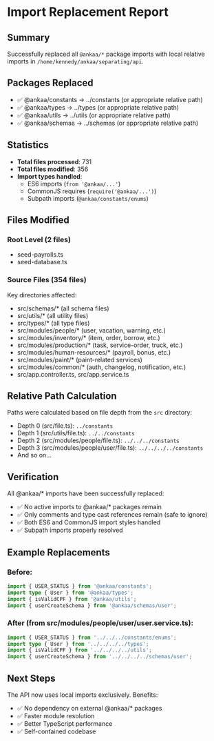 # Import Replacement Report

## Summary
Successfully replaced all `@ankaa/*` package imports with local relative imports in `/home/kennedy/ankaa/separating/api`.

## Packages Replaced
- ✅ @ankaa/constants → ../constants (or appropriate relative path)
- ✅ @ankaa/types → ../types (or appropriate relative path)  
- ✅ @ankaa/utils → ../utils (or appropriate relative path)
- ✅ @ankaa/schemas → ../schemas (or appropriate relative path)

## Statistics
- **Total files processed**: 731
- **Total files modified**: 356
- **Import types handled**: 
  - ES6 imports (`from '@ankaa/...'`)
  - CommonJS requires (`require('@ankaa/...')`)
  - Subpath imports (`@ankaa/constants/enums`)

## Files Modified

### Root Level (2 files)
- seed-payrolls.ts
- seed-database.ts

### Source Files (354 files)
Key directories affected:
- src/schemas/* (all schema files)
- src/utils/* (all utility files)
- src/types/* (all type files)
- src/modules/people/* (user, vacation, warning, etc.)
- src/modules/inventory/* (item, order, borrow, etc.)
- src/modules/production/* (task, service-order, truck, etc.)
- src/modules/human-resources/* (payroll, bonus, etc.)
- src/modules/paint/* (paint-related services)
- src/modules/common/* (auth, changelog, notification, etc.)
- src/app.controller.ts, src/app.service.ts

## Relative Path Calculation
Paths were calculated based on file depth from the `src` directory:

- Depth 0 (src/file.ts): `../constants`
- Depth 1 (src/utils/file.ts): `../../constants`
- Depth 2 (src/modules/people/file.ts): `../../../constants`
- Depth 3 (src/modules/people/user/file.ts): `../../../../constants`
- And so on...

## Verification
All @ankaa/* imports have been successfully replaced:
- ✅ No active imports to @ankaa/* packages remain
- ✅ Only comments and type cast references remain (safe to ignore)
- ✅ Both ES6 and CommonJS import styles handled
- ✅ Subpath imports properly resolved

## Example Replacements

### Before:
```typescript
import { USER_STATUS } from '@ankaa/constants';
import type { User } from '@ankaa/types';
import { isValidCPF } from '@ankaa/utils';
import { userCreateSchema } from '@ankaa/schemas/user';
```

### After (from src/modules/people/user/user.service.ts):
```typescript
import { USER_STATUS } from '../../../constants/enums';
import type { User } from '../../../../types';
import { isValidCPF } from '../../../../utils';
import { userCreateSchema } from '../../../../schemas/user';
```

## Next Steps
The API now uses local imports exclusively. Benefits:
- ✅ No dependency on external @ankaa/* packages
- ✅ Faster module resolution
- ✅ Better TypeScript performance
- ✅ Self-contained codebase
